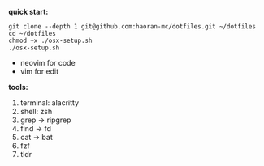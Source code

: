 **quick start:**

```
git clone --depth 1 git@github.com:haoran-mc/dotfiles.git ~/dotfiles
cd ~/dotfiles
chmod +x ./osx-setup.sh
./osx-setup.sh
```

- neovim for code
- vim for edit


**tools:**

1. terminal: alacritty
2. shell: zsh
3. grep → ripgrep
4. find → fd
5. cat → bat
6. fzf
7. tldr

<!--
- iterm2 color: https://iterm2colorschemes.com/
- bat --list-themes
- bat theme: ./plugins.zsh BAT_THEME

dust     du
duf      df
broot    tree
fd       find
ripgrep  grep
tldr     man
gping    ping
procs    ps
-->
